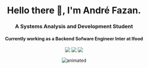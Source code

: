 <h1 align="center" font-size:"30px">
           Hello there 👋, I'm André Fazan.         
</h1>

<h3 align="center">
          A Systems Analysis and Development Student 
</h3>
<h4 align="center">
                     Currently working as a Backend Sofware Engineer Inter at Ifood
</h4>





<div align="center">
          <a href="https://github.com/andrefazan" alt="Github_contact" target="_blank"><img src="https://camo.githubusercontent.com/d31ee3d13e4663ddb1118ff97f2a5c9693f2bab26c52100c50c0ea6fa19a5b1d/68747470733a2f2f696d672e736869656c64732e696f2f62616467652f4769744875622d2d3030303f7374796c653d736f6369616c266c6f676f3d476974687562266c6f676f436f6c6f723d626c61636b266c696e6b3d68747470733a2f2f6769746875622e636f6d2f77616c6166693032"></a>
          <a href="mailto:andrelucas_andradefazan@hotmail.com>" alt="send_email_contact" target="_blank"><img src="https://camo.githubusercontent.com/55b245b5156bce60a310d01192ad22c759990deefbb5787939f824c0bba46984/68747470733a2f2f696d672e736869656c64732e696f2f62616467652f656d61696c2d2d3030303f7374796c653d736f6369616c266c6f676f3d6d6963726f736f66742d6f75746c6f6f6b266c6f676f436f6c6f723d303037386434266c696e6b3d6d61696c746f3a77616c61666966383140676d61696c2e636f6d"></a>
          <a href="https://www.linkedin.com/in/andra-fazan-2a4a60b0/" alt="access_linkedin_contact" target="_blank"><img src="https://camo.githubusercontent.com/7214802ffbcef335a633bd6a0487032b94a1e0c738a9cd2fb8ff6e6bfb2fab02/68747470733a2f2f696d672e736869656c64732e696f2f62616467652f4c696e6b6564496e2d2d3030303f7374796c653d736f6369616c266c6f676f3d4c696e6b6564696e266c6f676f436f6c6f723d303037374235266c696e6b3d68747470733a2f2f7777772e6c696e6b6564696e2e636f6d2f696e2f77616c6166692d66657272656972612f"></a>
</div>

<p align="center">
  <img src="https://user-images.githubusercontent.com/75899235/140680350-da7917ce-d085-487e-bff0-a3e32b32cb63.gif" alt="animated" />
</p>
